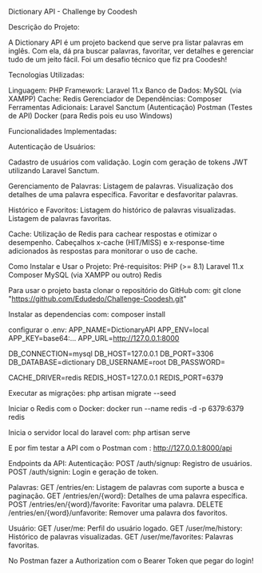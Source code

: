 Dictionary API - Challenge by Coodesh

Descrição do Projeto:

A Dictionary API é um projeto backend que serve pra listar palavras em inglês. Com ela, dá pra buscar palavras, favoritar, ver detalhes e gerenciar tudo de um jeito fácil. Foi um desafio técnico que fiz pra Coodesh!


Tecnologias Utilizadas:


Linguagem: PHP
Framework: Laravel 11.x
Banco de Dados: MySQL (via XAMPP)
Cache: Redis
Gerenciador de Dependências: Composer
Ferramentas Adicionais:
Laravel Sanctum (Autenticação)
Postman (Testes de API)
Docker (para Redis pois eu uso Windows)


Funcionalidades Implementadas:

Autenticação de Usuários:

Cadastro de usuários com validação.
Login com geração de tokens JWT utilizando Laravel Sanctum.

Gerenciamento de Palavras:
Listagem de palavras.
Visualização dos detalhes de uma palavra específica.
Favoritar e desfavoritar palavras.

Histórico e Favoritos:
Listagem do histórico de palavras visualizadas.
Listagem de palavras favoritas.

Cache:
Utilização de Redis para cachear respostas e otimizar o desempenho.
Cabeçalhos x-cache (HIT/MISS) e x-response-time adicionados às respostas para monitorar o uso de cache.

Como Instalar e Usar o Projeto:
Pré-requisitos:
PHP (>= 8.1)
Laravel 11.x
Composer
MySQL (via XAMPP ou outro)
Redis

Para usar o projeto basta clonar o repositório do GitHub com:
git clone "https://github.com/Edudedo/Challenge-Coodesh.git"

Instalar as dependencias com:
composer install

configurar o .env:
APP_NAME=DictionaryAPI
APP_ENV=local
APP_KEY=base64:...
APP_URL=http://127.0.0.1:8000

DB_CONNECTION=mysql
DB_HOST=127.0.0.1
DB_PORT=3306
DB_DATABASE=dictionary
DB_USERNAME=root
DB_PASSWORD=

CACHE_DRIVER=redis
REDIS_HOST=127.0.0.1
REDIS_PORT=6379

Executar as migrações:
php artisan migrate --seed

Iniciar o Redis com o Docker:
docker run --name redis -d -p 6379:6379 redis

Inicia o servidor local do laravel com:
php artisan serve

E por fim testar a API com o Postman com :
http://127.0.0.1:8000/api

Endpoints da API:
Autenticação:
POST /auth/signup: Registro de usuários.
POST /auth/signin: Login e geração de token.

Palavras:
GET /entries/en: Listagem de palavras com suporte a busca e paginação.
GET /entries/en/{word}: Detalhes de uma palavra específica.
POST /entries/en/{word}/favorite: Favoritar uma palavra.
DELETE /entries/en/{word}/unfavorite: Remover uma palavra dos favoritos.

Usuário:
GET /user/me: Perfil do usuário logado.
GET /user/me/history: Histórico de palavras visualizadas.
GET /user/me/favorites: Palavras favoritas.

No Postman fazer a Authorization com o Bearer Token que pegar do login!
